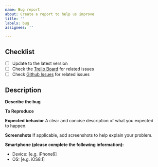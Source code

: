 ```yaml
---
name: Bug report
about: Create a report to help us improve
title: ''
labels: bug
assignees: ''

---
```


## Checklist 

<!-- Replace with [x] when done -->
- [ ] Update to the latest version
- [ ] Check the [Trello Board](https://trello.com/b/UwS3oZxo/ios) for related issues
- [ ] Check [Github Issues](https://github.com/Unknown-Studios/YourKitchen-iOS/issues) for related issues

## Description

**Describe the bug**
<!-- A clear and concise description of what the bug is. -->

**To Reproduce**
<!-- Describe the steps needed to reproduce this issue. -->

**Expected behavior**
A clear and concise description of what you expected to happen.

**Screenshots**
If applicable, add screenshots to help explain your problem.

**Smartphone (please complete the following information):**
 - Device: [e.g. iPhone6]
 - OS: [e.g. iOS8.1]

